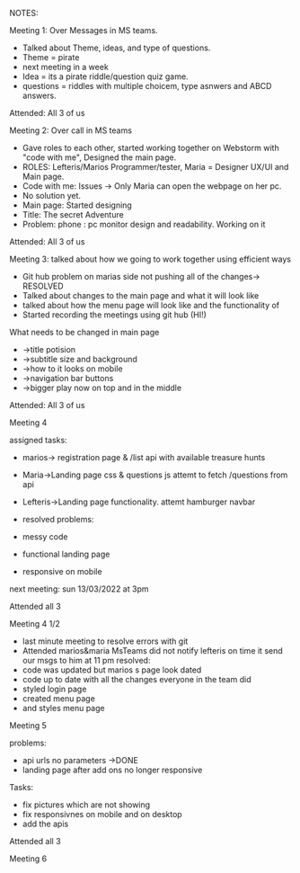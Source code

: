 NOTES:

Meeting 1: Over Messages in MS teams.
- Talked about Theme, ideas, and type of questions.
- Theme = pirate
- next meeting in a week
- Idea = its a pirate riddle/question quiz game.
- questions = riddles with multiple choicem, type asnwers and ABCD answers.

Attended: All 3 of us

Meeting 2: Over call in MS teams
- Gave roles to each other, started working together on Webstorm with "code with me", Designed the main page.
- ROLES: Lefteris/Marios Programmer/tester, Maria = Designer UX/UI and Main page.
- Code with me: Issues -> Only Maria can open the webpage on her pc.
- No solution yet.
- Main page: Started designing
- Title: The secret Adventure
- Problem: phone : pc monitor design and readability. Working on it

Attended: All 3 of us

Meeting 3: talked about how we going to work together using efficient ways
- Git hub problem on marias side not pushing all of the changes-> RESOLVED
- Talked about changes to the main page and what it will look like
- talked about how the menu page will look like and the functionality of
- Started recording the meetings using git hub (HI!)

What needs to be changed in main page
- ->title potision
- ->subtitle size and background
- ->how to it looks on mobile
- ->navigation bar buttons
- ->bigger play now on top and in the middle

Attended: All 3 of us

Meeting 4

assigned tasks:
- marios-> registration page  & /list api with available treasure hunts
- Maria->Landing page css & questions js attemt to fetch /questions from api
- Lefteris->Landing page functionality. attemt hamburger navbar

- resolved problems:
- messy code
- functional landing page
- responsive on mobile

next meeting: sun 13/03/2022 at 3pm

Attended all 3

Meeting 4 1/2

- last minute meeting to resolve errors with git
- Attended marios&maria MsTeams did not notify lefteris on time it send our msgs to him at 11 pm
resolved:
- code was updated but marios s page look dated
- code up to date with all the changes everyone in the team did
- styled login page
- created menu page
- and styles menu page 

Meeting 5

problems:
- api urls no parameters ->DONE
- landing page after add ons no longer responsive

Tasks: 
- fix pictures which are not showing
- fix responsivnes on mobile and on desktop
- add the apis 

Attended all 3

Meeting 6

